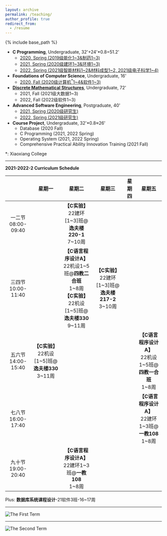 ```yaml
---
layout: archive
permalink: /teaching/
author_profile: true
redirect_from:
  - /resume
---
```


{% include base_path %}

* **C Programming**, Undergraduate, 32'+24'\*0.8=51.2'
  * [2020, Spring (2019级能化1~3&制药1~3)](http://guoshengkang.github.io/teaching/2020-spring-c-programming)
  * [2021, Spring (2020级建环1~3&环境1~3)](http://guoshengkang.github.io/teaching/2021-spring-c-programming)
  * [2022, Spring (2021级智能材料1~2&材料成型1~2, 2021级电子科学1~4)](http://guoshengkang.github.io/teaching/2022-spring-c-programming)
* **Foundations of Computer Science**, Undergraduate, 16'
  * [2020, Fall (2020级计算机<sup>\*</sup>1~4&软件1~3)](http://guoshengkang.github.io/teaching/2020-fall-foundations-of-computer-science)
* [**Discrete Mathematical Structures**](http://guoshengkang.github.io/teaching/fall-discrete-mathematical-structures), Undergraduate, 72'
  * 2021, Fall (2021级大数据1~3)
  * 2022, Fall (2022级软件1~3)
* **Advanced Software Engineering**, Postgraduate, 40'
  * [2021, Spring (2020级研究生)](http://guoshengkang.github.io/teaching/2021-spring-advanced-software-engineering)
  * [2022, Spring (2021级研究生)](http://guoshengkang.github.io/teaching/2022-spring-advanced-software-engineering)
* **Course Project**, Undergraduate, 32'\*0.8≈26'
  * Database (2020 Fall)
  * C Programming (2021, 2022 Spring)
  * Operating System (2021, 2022 Spring)
  * Comprehensive Practical Ability Innovation Training (2021 Fall)

\*: Xiaoxiang College
- - -

**2021-2022-2 Curriculum Schedule**

|        |星期一|星期二|星期三|星期四|星期五|
| :----: | :----: | :----: | :----: | :----: | :----: |
|一二节<br>08:00-09:40|	|**【C实验】**<br>22建环[1~3]班@**逸夫楼220-1**<br>7~10周| |	 |	|
|三四节<br>10:00-11:40|	|**【C语言程序设计A】**<br>22机设1~5班@**四教二合班**<br>1~8周<br>**【C实验】**<br>22机设[1~5]班@**逸夫楼330**<br>9~11周|**【C实验】**<br>22建环[1~3]班@**逸夫楼217-2**<br>3~10周| |  |
|五六节<br>14:00-15:40|**【C实验】**<br>22机设[1~5]班@**逸夫楼330**<br>3~11周|	 |	|	|**【C语言程序设计A】**<br>22机设1~5班@**四教一合班**<br>1~8周|
|七八节<br>16:00-17:40|	|	 |  |	|**【C语言程序设计A】**<br>22建环1~3班@**一教108**<br>1~8周|
|九十节<br>19:00-20:40|	|**【C语言程序设计A】**<br>22建环1~3班@**一教108**<br>1~8周|  |	| |

Plus: **数据库系统课程设计**-21软件3班-16~17周
- - -

![The First Term](http://guoshengkang.github.io/files/The_First_Term.jpg)  
- - -
![The Second Term](http://guoshengkang.github.io/files/The_Second_Term.jpg) 
